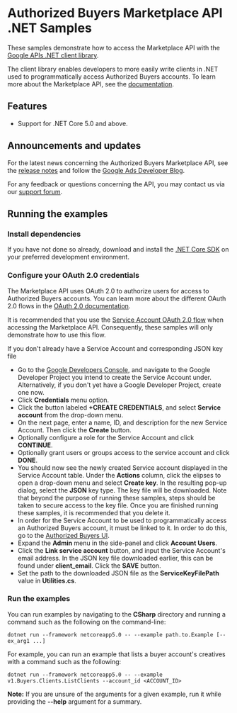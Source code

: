 # Authorized Buyers Marketplace API .NET Samples

These samples demonstrate how to access the Marketplace API with the
[Google APIs .NET client library](https://github.com/googleapis/google-api-dotnet-client). 

The client library enables developers to more easily write clients in .NET used
to programmatically access Authorized Buyers accounts. To learn more about the
Marketplace API, see the [documentation](https://developers.google.com/authorized-buyers/apis/marketplace/reference/rest).

## Features

- Support for .NET Core 5.0 and above.

## Announcements and updates

For the latest news concerning the Authorized Buyers Marketplace API, see the
[release notes](https://developers.google.com/authorized-buyers/apis/relnotes#marketplace-api)
and follow the [Google Ads Developer Blog](http://googleadsdeveloper.blogspot.com/).

For any feedback or questions concerning the API, you may contact us via our
[support forum](https://groups.google.com/forum/#!forum/google-doubleclick-ad-exchange-buyer-api).

## Running the examples

### Install dependencies

If you have not done so already, download and install the [.NET Core SDK](https://dotnet.microsoft.com/download)
on your preferred development environment.

### Configure your OAuth 2.0 credentials

The Marketplace API uses OAuth 2.0 to authorize users for access to Authorized
Buyers accounts. You can learn more about the different OAuth 2.0 flows in the
[OAuth 2.0 documentation](https://developers.google.com/accounts/docs/OAuth2).

It is recommended that you use the [Service Account OAuth 2.0 flow](https://developers.google.com/identity/protocols/oauth2/service-account)
when accessing the Marketplace API. Consequently, these samples will only
demonstrate how to use this flow.

If you don't already have a Service Account and corresponding JSON key file

 * Go to the [Google Developers Console](https://console.developers.google.com),
   and navigate to the Google Developer Project you intend to create the
   Service Account under. Alternatively, if you don't yet have a Google
   Developer Project, create one now.
 * Click **Credentials** menu option.
 * Click the button labeled **+CREATE CREDENTIALS**, and select
   **Service account** from the drop-down menu.
 * On the next page, enter a name, ID, and description for the new Service
   Account. Then click the **Create** button.
 * Optionally configure a role for the Service Account and click **CONTINUE**.
 * Optionally grant users or groups access to the service account and click
   **DONE**.
 * You should now see the newly created Service account displayed in the
   Service Account table. Under the **Actions** column, click the elipses to
   open a drop-down menu and select **Create key**. In the resulting pop-up
   dialog, select the **JSON** key type. The key file will be downloaded. Note
   that beyond the purpose of running these samples, steps should be taken to
   secure access to the key file. Once you are finished running these samples,
   it is recommended that you delete it.
 * In order for the Service Account to be used to programmatically access an
   Authorized Buyers account, it must be linked to it. In order to do this, go
   to the [Authorized Buyers UI](https://google.com/authorizedbuyers).
 * Expand the **Admin** menu in the side-panel and click **Account Users**.
 * Click the **Link service account** button, and input the Service Account's
   email address. In the JSON key file downloaded earlier, this can be found
   under **client_email**. Click the **SAVE** button.
 * Set the path to the downloaded JSON file as the **ServiceKeyFilePath** value
   in **Utilities.cs**.

### Run the examples

You can run examples by navigating to the **CSharp** directory and running a
command such as the following on the command-line:

```
dotnet run --framework netcoreapp5.0 -- --example path.to.Example [--ex_arg1 ...]
```

For example, you can run an example that lists a buyer account's creatives with
a command such as the following:

```
dotnet run --framework netcoreapp5.0 -- --example v1.Buyers.Clients.ListClients --account_id <ACCOUNT_ID>
```

**Note:** If you are unsure of the arguments for a given example, run it while
providing the **--help** argument for a summary.
